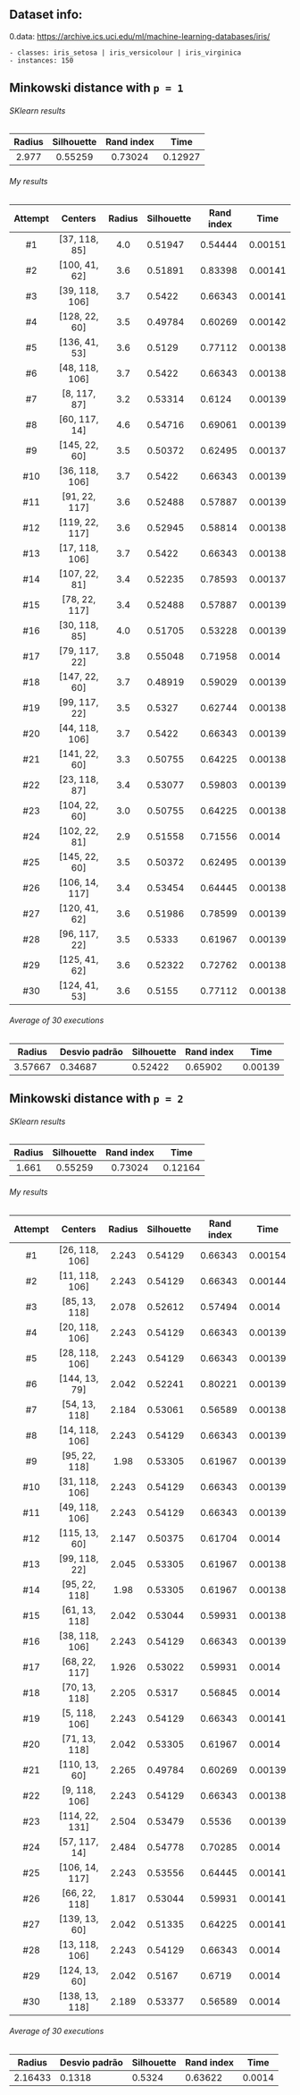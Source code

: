 ## Dataset info:

0.data: https://archive.ics.uci.edu/ml/machine-learning-databases/iris/

    - classes: iris_setosa | iris_versicolour | iris_virginica
    - instances: 150

## Minkowski distance with `p = 1`

###### SKlearn results

| Radius | Silhouette | Rand index | Time    |
| :----: | :--------: | :--------: | ------- |
| 2.977  |  0.55259   |  0.73024   | 0.12927 |

###### My results

| Attempt |    Centers     | Radius | Silhouette | Rand index | Time    |
| :-----: | :------------: | :----: | ---------- | ---------- | ------- |
|   #1    | [37, 118, 85]  |  4.0   | 0.51947    | 0.54444    | 0.00151 |
|   #2    | [100, 41, 62]  |  3.6   | 0.51891    | 0.83398    | 0.00141 |
|   #3    | [39, 118, 106] |  3.7   | 0.5422     | 0.66343    | 0.00141 |
|   #4    | [128, 22, 60]  |  3.5   | 0.49784    | 0.60269    | 0.00142 |
|   #5    | [136, 41, 53]  |  3.6   | 0.5129     | 0.77112    | 0.00138 |
|   #6    | [48, 118, 106] |  3.7   | 0.5422     | 0.66343    | 0.00138 |
|   #7    |  [8, 117, 87]  |  3.2   | 0.53314    | 0.6124     | 0.00139 |
|   #8    | [60, 117, 14]  |  4.6   | 0.54716    | 0.69061    | 0.00139 |
|   #9    | [145, 22, 60]  |  3.5   | 0.50372    | 0.62495    | 0.00137 |
|   #10   | [36, 118, 106] |  3.7   | 0.5422     | 0.66343    | 0.00139 |
|   #11   | [91, 22, 117]  |  3.6   | 0.52488    | 0.57887    | 0.00139 |
|   #12   | [119, 22, 117] |  3.6   | 0.52945    | 0.58814    | 0.00138 |
|   #13   | [17, 118, 106] |  3.7   | 0.5422     | 0.66343    | 0.00138 |
|   #14   | [107, 22, 81]  |  3.4   | 0.52235    | 0.78593    | 0.00137 |
|   #15   | [78, 22, 117]  |  3.4   | 0.52488    | 0.57887    | 0.00139 |
|   #16   | [30, 118, 85]  |  4.0   | 0.51705    | 0.53228    | 0.00139 |
|   #17   | [79, 117, 22]  |  3.8   | 0.55048    | 0.71958    | 0.0014  |
|   #18   | [147, 22, 60]  |  3.7   | 0.48919    | 0.59029    | 0.00139 |
|   #19   | [99, 117, 22]  |  3.5   | 0.5327     | 0.62744    | 0.00138 |
|   #20   | [44, 118, 106] |  3.7   | 0.5422     | 0.66343    | 0.00139 |
|   #21   | [141, 22, 60]  |  3.3   | 0.50755    | 0.64225    | 0.00138 |
|   #22   | [23, 118, 87]  |  3.4   | 0.53077    | 0.59803    | 0.00139 |
|   #23   | [104, 22, 60]  |  3.0   | 0.50755    | 0.64225    | 0.00138 |
|   #24   | [102, 22, 81]  |  2.9   | 0.51558    | 0.71556    | 0.0014  |
|   #25   | [145, 22, 60]  |  3.5   | 0.50372    | 0.62495    | 0.00139 |
|   #26   | [106, 14, 117] |  3.4   | 0.53454    | 0.64445    | 0.00138 |
|   #27   | [120, 41, 62]  |  3.6   | 0.51986    | 0.78599    | 0.00139 |
|   #28   | [96, 117, 22]  |  3.5   | 0.5333     | 0.61967    | 0.00139 |
|   #29   | [125, 41, 62]  |  3.6   | 0.52322    | 0.72762    | 0.00138 |
|   #30   | [124, 41, 53]  |  3.6   | 0.5155     | 0.77112    | 0.00138 |

###### Average of 30 executions

| Radius  | Desvio padrão | Silhouette | Rand index | Time    |
| :-----: | ------------- | ---------- | ---------- | ------- |
| 3.57667 | 0.34687       | 0.52422    | 0.65902    | 0.00139 |

## Minkowski distance with `p = 2`

###### SKlearn results

| Radius | Silhouette | Rand index | Time    |
| :----: | :--------: | :--------: | ------- |
| 1.661  |  0.55259   |  0.73024   | 0.12164 |

###### My results

| Attempt |    Centers     | Radius | Silhouette | Rand index | Time    |
| :-----: | :------------: | :----: | ---------- | ---------- | ------- |
|   #1    | [26, 118, 106] | 2.243  | 0.54129    | 0.66343    | 0.00154 |
|   #2    | [11, 118, 106] | 2.243  | 0.54129    | 0.66343    | 0.00144 |
|   #3    | [85, 13, 118]  | 2.078  | 0.52612    | 0.57494    | 0.0014  |
|   #4    | [20, 118, 106] | 2.243  | 0.54129    | 0.66343    | 0.00139 |
|   #5    | [28, 118, 106] | 2.243  | 0.54129    | 0.66343    | 0.00139 |
|   #6    | [144, 13, 79]  | 2.042  | 0.52241    | 0.80221    | 0.00139 |
|   #7    | [54, 13, 118]  | 2.184  | 0.53061    | 0.56589    | 0.00138 |
|   #8    | [14, 118, 106] | 2.243  | 0.54129    | 0.66343    | 0.00139 |
|   #9    | [95, 22, 118]  |  1.98  | 0.53305    | 0.61967    | 0.00139 |
|   #10   | [31, 118, 106] | 2.243  | 0.54129    | 0.66343    | 0.00139 |
|   #11   | [49, 118, 106] | 2.243  | 0.54129    | 0.66343    | 0.00139 |
|   #12   | [115, 13, 60]  | 2.147  | 0.50375    | 0.61704    | 0.0014  |
|   #13   | [99, 118, 22]  | 2.045  | 0.53305    | 0.61967    | 0.00138 |
|   #14   | [95, 22, 118]  |  1.98  | 0.53305    | 0.61967    | 0.00138 |
|   #15   | [61, 13, 118]  | 2.042  | 0.53044    | 0.59931    | 0.00138 |
|   #16   | [38, 118, 106] | 2.243  | 0.54129    | 0.66343    | 0.00139 |
|   #17   | [68, 22, 117]  | 1.926  | 0.53022    | 0.59931    | 0.0014  |
|   #18   | [70, 13, 118]  | 2.205  | 0.5317     | 0.56845    | 0.0014  |
|   #19   | [5, 118, 106]  | 2.243  | 0.54129    | 0.66343    | 0.00141 |
|   #20   | [71, 13, 118]  | 2.042  | 0.53305    | 0.61967    | 0.0014  |
|   #21   | [110, 13, 60]  | 2.265  | 0.49784    | 0.60269    | 0.00139 |
|   #22   | [9, 118, 106]  | 2.243  | 0.54129    | 0.66343    | 0.00138 |
|   #23   | [114, 22, 131] | 2.504  | 0.53479    | 0.5536     | 0.00139 |
|   #24   | [57, 117, 14]  | 2.484  | 0.54778    | 0.70285    | 0.0014  |
|   #25   | [106, 14, 117] | 2.243  | 0.53556    | 0.64445    | 0.00141 |
|   #26   | [66, 22, 118]  | 1.817  | 0.53044    | 0.59931    | 0.00141 |
|   #27   | [139, 13, 60]  | 2.042  | 0.51335    | 0.64225    | 0.00141 |
|   #28   | [13, 118, 106] | 2.243  | 0.54129    | 0.66343    | 0.0014  |
|   #29   | [124, 13, 60]  | 2.042  | 0.5167     | 0.6719     | 0.0014  |
|   #30   | [138, 13, 118] | 2.189  | 0.53377    | 0.56589    | 0.0014  |

###### Average of 30 executions

| Radius  | Desvio padrão | Silhouette | Rand index | Time   |
| :-----: | ------------- | ---------- | ---------- | ------ |
| 2.16433 | 0.1318        | 0.5324     | 0.63622    | 0.0014 |
